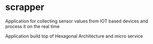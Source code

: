 # scrapper
Application for collecting sensor values from IOT based devices and process it on the real time

Application build top of Hexagonal Architecture and micro service


